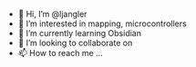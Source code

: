 - 👋 Hi, I’m @ljangler
- 👀 I’m interested in mapping, microcontrollers
- 🌱 I’m currently learning Obsidian
- 💞️ I’m looking to collaborate on 
- 📫 How to reach me ...

<!---
ljangler/ljangler is a ✨ special ✨ repository because its `README.md` (this file) appears on your GitHub profile.
You can click the Preview link to take a look at your changes.
--->
